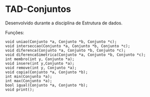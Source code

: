 # TAD-Conjuntos
Desenvolvido durante a disciplina de Estrutura de dados.

Funções:

	void uniao(Conjunto *a, Conjunto *b, Conjunto *c);	
	void interseccao(Conjunto *a, Conjunto *b, Conjunto *c);
	void diferenca(Conjunto *a, Conjunto *b, Conjunto *c);
	void diferencaSimetrica(Conjunto *a, Conjunto *b, Conjunto *c);
	int membro(int y, Conjunto *a);
	void insere(int y,Conjunto *a);
	void remove(int y, Conjunto *a);
	void copia(Conjunto *a, Conjunto *b); 
	int min(Conjunto *a);
	int max(Conjunto *a);
	bool igual(Conjunto *a, Conjunto *b);
	void print();
